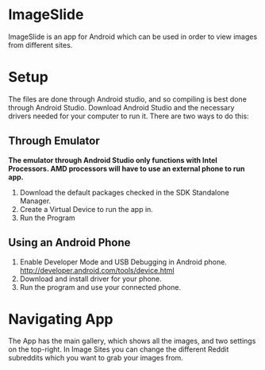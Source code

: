 # ImageSlide
ImageSlide is an app for Android which can be used in order to view images from different sites. 

# Setup
The files are done through Android studio, and so compiling is best done through Android Studio. Download Android Studio and the necessary drivers needed for your computer to run it. There are two ways to do this:

## Through Emulator
**The emulator through Android Studio only functions with Intel Processors. AMD processors will have to use an external phone to run app.**
1. Download the default packages checked in the SDK Standalone Manager.
2. Create a Virtual Device to run the app in.
3. Run the Program

## Using an Android Phone
1. Enable Developer Mode and USB Debugging in Android phone. http://developer.android.com/tools/device.html
2. Download and install driver for your phone.
3. Run the program and use your connected phone.

# Navigating App
The App has the main gallery, which shows all the images, and two settings on the top-right. In Image Sites you can change the different Reddit subreddits which you want to grab your images from.
